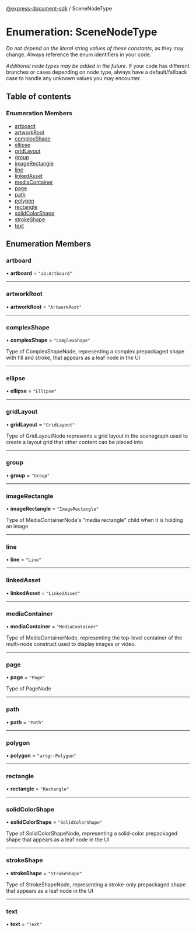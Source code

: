[@express-document-sdk](../overview.md) / SceneNodeType

# Enumeration: SceneNodeType

<InlineAlert slots="text" variant="warning"/>

*Do not depend on the literal string values of these constants*, as they may change. Always reference the enum identifiers in your code.

<InlineAlert slots="text" variant="warning"/>

*Additional node types may be added in the future.* If your code has different branches or cases depending on node type,
always have a default/fallback case to handle any unknown values you may encounter.

## Table of contents

### Enumeration Members

- [artboard](SceneNodeType.md#artboard)
- [artworkRoot](SceneNodeType.md#artworkroot)
- [complexShape](SceneNodeType.md#complexshape)
- [ellipse](SceneNodeType.md#ellipse)
- [gridLayout](SceneNodeType.md#gridlayout)
- [group](SceneNodeType.md#group)
- [imageRectangle](SceneNodeType.md#imagerectangle)
- [line](SceneNodeType.md#line)
- [linkedAsset](SceneNodeType.md#linkedasset)
- [mediaContainer](SceneNodeType.md#mediacontainer)
- [page](SceneNodeType.md#page)
- [path](SceneNodeType.md#path)
- [polygon](SceneNodeType.md#polygon)
- [rectangle](SceneNodeType.md#rectangle)
- [solidColorShape](SceneNodeType.md#solidcolorshape)
- [strokeShape](SceneNodeType.md#strokeshape)
- [text](SceneNodeType.md#text)

## Enumeration Members

### artboard

• **artboard** = ``"ab:Artboard"``

___

### artworkRoot

• **artworkRoot** = ``"ArtworkRoot"``

___

### complexShape

• **complexShape** = ``"ComplexShape"``

Type of ComplexShapeNode, representing a complex prepackaged shape with fill and stroke, that appears as a leaf node in the UI

___

### ellipse

• **ellipse** = ``"Ellipse"``

___

### gridLayout

• **gridLayout** = ``"GridLayout"``

Type of GridLayoutNode represents a grid layout in the scenegraph used to create a layout grid that other content can be placed into

___

### group

• **group** = ``"Group"``

___

### imageRectangle

• **imageRectangle** = ``"ImageRectangle"``

Type of MediaContainerNode's "media rectangle" child when it is holding an image

___

### line

• **line** = ``"Line"``

___

### linkedAsset

• **linkedAsset** = ``"LinkedAsset"``

___

### mediaContainer

• **mediaContainer** = ``"MediaContainer"``

Type of MediaContainerNode, representing the top-level container of the multi-node construct used to display images or video.

___

### page

• **page** = ``"Page"``

Type of PageNode

___

### path

• **path** = ``"Path"``

___

### polygon

• **polygon** = ``"artgr:Polygon"``

___

### rectangle

• **rectangle** = ``"Rectangle"``

___

### solidColorShape

• **solidColorShape** = ``"SolidColorShape"``

Type of SolidColorShapeNode, representing a solid-color prepackaged shape that appears as a leaf node in the UI

___

### strokeShape

• **strokeShape** = ``"StrokeShape"``

Type of StrokeShapeNode, representing a stroke-only prepackaged shape that appears as a leaf node in the UI

___

### text

• **text** = ``"Text"``
